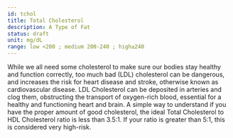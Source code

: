 ```yaml
---
id: tchol
title: Total Cholesterol
description: A Type of Fat
status: draft
unit: mg/dL
range: low <200 ; medium 200-240 ; high≥240
---
```

While we all need some cholesterol to make sure our bodies stay healthy and function correctly, too much bad (LDL) cholesterol can be dangerous, and increases the risk for heart disease and stroke, otherwise known as cardiovascular disease. LDL Cholesterol can be deposited in arteries and clog them, obstructing the transport of oxygen-rich blood, essential for a healthy and functioning heart and brain. A simple way to understand if you have the proper amount of good cholesterol, the ideal Total Cholesterol to HDL Cholesterol ratio is less than 3.5:1. If your ratio is greater than 5:1, this is considered very high-risk.
